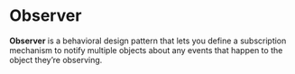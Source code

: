 Observer
===================

**Observer** is a behavioral design pattern that lets you define a subscription mechanism to notify multiple objects
about any events that happen to the object they’re observing.